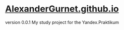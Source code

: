# [AlexanderGurnet.github.io](https://alexandergurnet.github.io/)
version 0.0.1
My study project for the Yandex.Praktikum

